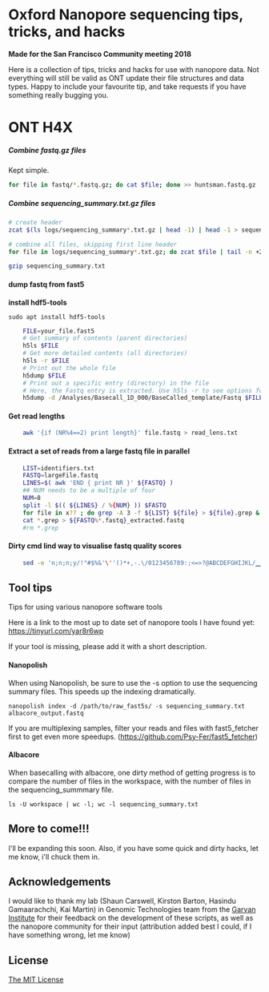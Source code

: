 # Oxford Nanopore sequencing tips, tricks, and hacks

**Made for the San Francisco Community meeting 2018**

Here is a collection of tips, tricks and hacks for use with nanopore data.
Not everything will still be valid as ONT update their file structures and data types.
Happy to include your favourite tip, and take requests if you have something really bugging you.


# ONT H4X


##### Combine fastq.gz files

Kept simple.

```bash
for file in fastq/*.fastq.gz; do cat $file; done >> huntsman.fastq.gz
```

##### Combine sequencing_summary.txt.gz files

```bash
# create header
zcat $(ls logs/sequencing_summary*.txt.gz | head -1) | head -1 > sequencing_summary.txt

# combine all files, skipping first line header
for file in logs/sequencing_summary*.txt.gz; do zcat $file | tail -n +2; done >> sequencing_summary.txt

gzip sequencing_summary.txt
```

#### dump fastq from fast5

**install  hdf5-tools**

    sudo apt install hdf5-tools

```bash
    FILE=your_file.fast5
    # Get summary of contents (parent directories)
    h5ls $FILE
    # Get more detailed contents (all directories)
    h5ls -r $FILE
    # Print out the whole file
    h5dump $FILE
    # Print out a specific entry (directory) in the file
    # Here, the Fastq entry is extracted. Use h5ls -r to see options for -d
    h5dump -d /Analyses/Basecall_1D_000/BaseCalled_template/Fastq $FILE
```

#### Get read lengths

```bash
    awk '{if (NR%4==2) print length}' file.fastq > read_lens.txt
```

#### Extract a set of reads from a large fastq file in parallel

```bash
    LIST=identifiers.txt
    FASTQ=largeFile.fastq
    LINES=$( awk 'END { print NR }' ${FASTQ} )
    ## NUM needs to be a multiple of four
    NUM=8
    split -l $(( ${LINES} / %{NUM} )) $FASTQ
    for file in x?? ; do grep -A 3 -f ${LIST} ${file} > ${file}.grep & ; done
    cat *.grep > ${FASTQ%*.fastq}_extracted.fastq
    #rm *.grep
```

#### Dirty cmd lind way to visualise fastq quality scores

```bash
    sed -e 'n;n;n;y/!"#$%&'\''()*+,-.\/0123456789:;<=>?@ABCDEFGHIJKL/▁▁▁▁▁▁▁▁▂▂▂▂▂▃▃▃▃▃▄▄▄▄▄▅▅▅▅▅▆▆▆▆▆▇▇▇▇▇██████/' example.fastq
```

## Tool tips

Tips for using various nanopore software tools

Here is a link to the most up to date set of nanopore tools I have found yet:
<https://tinyurl.com/yar8r6wp>

If your tool is missing, please add it with a short description.


#### Nanopolish

When using Nanopolish, be sure to use the -s option to use the sequencing summary files. This speeds up the indexing dramatically.

    nanopolish index -d /path/to/raw_fast5s/ -s sequencing_summary.txt albacore_output.fastq

If you are multiplexing samples, filter your reads and files with fast5_fetcher first to get even more speedups. (<https://github.com/Psy-Fer/fast5_fetcher>)

#### Albacore

When basecalling with albacore, one dirty method of getting progress is to compare the number of files in the workspace, with the number of files in the sequencing_summmary file.

    ls -U workspace | wc -l; wc -l sequencing_summary.txt



## More to come!!!

I'll be expanding this soon.
Also, if you have some quick and dirty hacks, let me know, i'll chuck them in.

## Acknowledgements

I would like to thank my lab (Shaun Carswell, Kirston Barton, Hasindu Gamaarachchi, Kai Martin) in Genomic Technologies team from the [Garvan Institute](https://www.garvan.org.au/) for their feedback on the development of these scripts, as well as the nanopore community for their input (attribution added best I could, if I have something wrong, let me know)

## License

[The MIT License](https://opensource.org/licenses/MIT)
